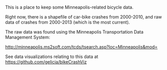 This is a place to keep some Minneapolis-related bicycle data.

Right now, there is a shapefile of car-bike crashes from 2000-2010, and raw data of crashes from 2000-2013 (which is the most current).

The raw data was found using the Minneapolis Transportation Data Management System:

http://minneapolis.ms2soft.com/tcds/tsearch.asp?loc=Minneapolis&mod=

See data visualizations relating to this data at https://github.com/gelicia/bikeCrashViz